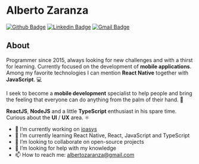 # Alberto Zaranza

[![Github Badge](https://img.shields.io/badge/-Github-000?style=flat-square&logo=Github&logoColor=white&link=https://github.com/albertozaranza)](https://github.com/albertozaranza)
[![Linkedin Badge](https://img.shields.io/badge/-LinkedIn-blue?style=flat-square&logo=Linkedin&logoColor=white&link=https://www.linkedin.com/in/albertozaranza)](https://www.linkedin.com/in/albertozaranza)
[![Gmail Badge](https://img.shields.io/badge/-Gmail-c14438?style=flat-square&logo=Gmail&logoColor=white&link=mailto:albertozaranza@gmail.com)](mailto:albertozaranza@gmail.com)

## About

Programmer since 2015, always looking for new challenges and with a thirst for learning. Currently focused on the development of **mobile applications**. Among my favorite technologies I can mention **React Native** together with **JavaScript**. 💻

I seek to become a **mobile development** specialist to help people and bring the feeling that everyone can do anything from the palm of their hand. 📱

**ReactJS**, **NodeJS** and a little **TypeScript** enthusiast in his spare time. Curious about the **UI** / **UX** area. ⚛

- 🔭 I’m currently working on [ioasys](https://ioasys.com.br/)
- 🌱 I’m currently learning React Native, React, JavaScript and TypeScript
- 👯 I’m looking to collaborate on open-source projects
- 🤔 I’m looking for help with my knowledge
- 📫 How to reach me: albertozaranza@gmail.com
